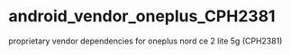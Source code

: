# android_vendor_oneplus_CPH2381
proprietary vendor dependencies for oneplus nord ce 2 lite 5g (CPH2381)
